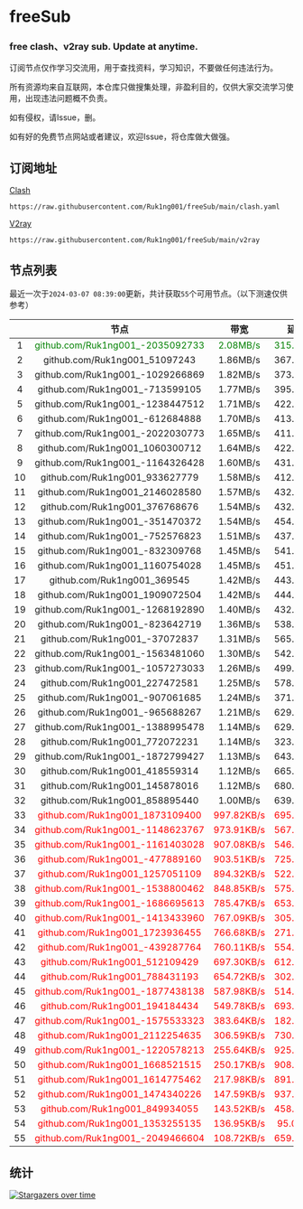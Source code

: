 # freeSub
### free clash、v2ray sub. Update at anytime.

订阅节点仅作学习交流用，用于查找资料，学习知识，不要做任何违法行为。

所有资源均来自互联网，本仓库只做搜集处理，非盈利目的，仅供大家交流学习使用，出现违法问题概不负责。

如有侵权，请Issue，删。

如有好的免费节点网站或者建议，欢迎Issue，将仓库做大做强。

## 订阅地址
[Clash](https://raw.githubusercontent.com/Ruk1ng001/freeSub/main/clash.yaml)
```
https://raw.githubusercontent.com/Ruk1ng001/freeSub/main/clash.yaml
```
[V2ray](https://raw.githubusercontent.com/Ruk1ng001/freeSub/main/v2ray)
```
https://raw.githubusercontent.com/Ruk1ng001/freeSub/main/v2ray
```

## 节点列表

最近一次于`2024-03-07 08:39:00`更新，共计获取`55`个可用节点。（以下测速仅供参考）

|  | 节点 | 带宽 | 延迟 |
|:-:|:--:|:--:|:--:|
 | 1 | <font color=green>github.com/Ruk1ng001_-2035092733</font> | <font color=green>2.08MB/s</font> | <font color=green>315.00ms</font> |
 | 2 | github.com/Ruk1ng001_51097243 | 1.86MB/s | 367.00ms |
 | 3 | github.com/Ruk1ng001_-1029266869 | 1.82MB/s | 373.00ms |
 | 4 | github.com/Ruk1ng001_-713599105 | 1.77MB/s | 395.00ms |
 | 5 | github.com/Ruk1ng001_-1238447512 | 1.71MB/s | 422.00ms |
 | 6 | github.com/Ruk1ng001_-612684888 | 1.70MB/s | 413.00ms |
 | 7 | github.com/Ruk1ng001_-2022030773 | 1.65MB/s | 411.00ms |
 | 8 | github.com/Ruk1ng001_1060300712 | 1.64MB/s | 422.00ms |
 | 9 | github.com/Ruk1ng001_-1164326428 | 1.60MB/s | 431.00ms |
 | 10 | github.com/Ruk1ng001_933627779 | 1.58MB/s | 412.00ms |
 | 11 | github.com/Ruk1ng001_2146028580 | 1.57MB/s | 432.00ms |
 | 12 | github.com/Ruk1ng001_376768676 | 1.54MB/s | 432.00ms |
 | 13 | github.com/Ruk1ng001_-351470372 | 1.54MB/s | 454.00ms |
 | 14 | github.com/Ruk1ng001_-752576823 | 1.51MB/s | 437.00ms |
 | 15 | github.com/Ruk1ng001_-832309768 | 1.45MB/s | 541.00ms |
 | 16 | github.com/Ruk1ng001_1160754028 | 1.45MB/s | 451.00ms |
 | 17 | github.com/Ruk1ng001_369545 | 1.42MB/s | 443.00ms |
 | 18 | github.com/Ruk1ng001_1909072504 | 1.42MB/s | 444.00ms |
 | 19 | github.com/Ruk1ng001_-1268192890 | 1.40MB/s | 432.00ms |
 | 20 | github.com/Ruk1ng001_-823642719 | 1.36MB/s | 538.00ms |
 | 21 | github.com/Ruk1ng001_-37072837 | 1.31MB/s | 565.00ms |
 | 22 | github.com/Ruk1ng001_-1563481060 | 1.30MB/s | 542.00ms |
 | 23 | github.com/Ruk1ng001_-1057273033 | 1.26MB/s | 499.00ms |
 | 24 | github.com/Ruk1ng001_227472581 | 1.25MB/s | 578.00ms |
 | 25 | github.com/Ruk1ng001_-907061685 | 1.24MB/s | 371.00ms |
 | 26 | github.com/Ruk1ng001_-965688267 | 1.21MB/s | 629.00ms |
 | 27 | github.com/Ruk1ng001_-1388995478 | 1.14MB/s | 629.00ms |
 | 28 | github.com/Ruk1ng001_772072231 | 1.14MB/s | 323.00ms |
 | 29 | github.com/Ruk1ng001_-1872799427 | 1.13MB/s | 643.00ms |
 | 30 | github.com/Ruk1ng001_418559314 | 1.12MB/s | 665.00ms |
 | 31 | github.com/Ruk1ng001_145878016 | 1.12MB/s | 680.00ms |
 | 32 | github.com/Ruk1ng001_858895440 | 1.00MB/s | 639.00ms |
 | 33 | <font color=red>github.com/Ruk1ng001_1873109400</font> | <font color=red>997.82KB/s</font> | <font color=red>695.00ms</font> |
 | 34 | <font color=red>github.com/Ruk1ng001_-1148623767</font> | <font color=red>973.91KB/s</font> | <font color=red>567.00ms</font> |
 | 35 | <font color=red>github.com/Ruk1ng001_-1161403028</font> | <font color=red>907.08KB/s</font> | <font color=red>546.00ms</font> |
 | 36 | <font color=red>github.com/Ruk1ng001_-477889160</font> | <font color=red>903.51KB/s</font> | <font color=red>725.00ms</font> |
 | 37 | <font color=red>github.com/Ruk1ng001_1257051109</font> | <font color=red>894.32KB/s</font> | <font color=red>522.00ms</font> |
 | 38 | <font color=red>github.com/Ruk1ng001_-1538800462</font> | <font color=red>848.85KB/s</font> | <font color=red>575.00ms</font> |
 | 39 | <font color=red>github.com/Ruk1ng001_-1686695613</font> | <font color=red>785.47KB/s</font> | <font color=red>653.00ms</font> |
 | 40 | <font color=red>github.com/Ruk1ng001_-1413433960</font> | <font color=red>767.09KB/s</font> | <font color=red>305.00ms</font> |
 | 41 | <font color=red>github.com/Ruk1ng001_1723936455</font> | <font color=red>766.68KB/s</font> | <font color=red>271.00ms</font> |
 | 42 | <font color=red>github.com/Ruk1ng001_-439287764</font> | <font color=red>760.11KB/s</font> | <font color=red>554.00ms</font> |
 | 43 | <font color=red>github.com/Ruk1ng001_512109429</font> | <font color=red>697.30KB/s</font> | <font color=red>612.00ms</font> |
 | 44 | <font color=red>github.com/Ruk1ng001_788431193</font> | <font color=red>654.72KB/s</font> | <font color=red>302.00ms</font> |
 | 45 | <font color=red>github.com/Ruk1ng001_-1877438138</font> | <font color=red>587.98KB/s</font> | <font color=red>514.00ms</font> |
 | 46 | <font color=red>github.com/Ruk1ng001_194184434</font> | <font color=red>549.78KB/s</font> | <font color=red>693.00ms</font> |
 | 47 | <font color=red>github.com/Ruk1ng001_-1575533323</font> | <font color=red>383.64KB/s</font> | <font color=red>182.00ms</font> |
 | 48 | <font color=red>github.com/Ruk1ng001_2112254635</font> | <font color=red>306.59KB/s</font> | <font color=red>730.00ms</font> |
 | 49 | <font color=red>github.com/Ruk1ng001_-1220578213</font> | <font color=red>255.64KB/s</font> | <font color=red>925.00ms</font> |
 | 50 | <font color=red>github.com/Ruk1ng001_1668521515</font> | <font color=red>250.17KB/s</font> | <font color=red>908.00ms</font> |
 | 51 | <font color=red>github.com/Ruk1ng001_1614775462</font> | <font color=red>217.98KB/s</font> | <font color=red>891.00ms</font> |
 | 52 | <font color=red>github.com/Ruk1ng001_1474340226</font> | <font color=red>147.59KB/s</font> | <font color=red>937.00ms</font> |
 | 53 | <font color=red>github.com/Ruk1ng001_849934055</font> | <font color=red>143.52KB/s</font> | <font color=red>458.00ms</font> |
 | 54 | <font color=red>github.com/Ruk1ng001_1353255135</font> | <font color=red>136.95KB/s</font> | <font color=red>95.00ms</font> |
 | 55 | <font color=red>github.com/Ruk1ng001_-2049466604</font> | <font color=red>108.72KB/s</font> | <font color=red>659.00ms</font> |


## 统计

[![Stargazers over time](https://starchart.cc/Ruk1ng001/freeSub.svg)](https://starchart.cc/Ruk1ng001/freeSub)